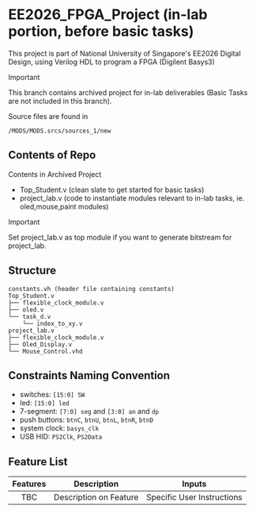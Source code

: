 # EE2026_FPGA_Project (in-lab portion, before basic tasks)
This project is part of National University of Singapore's EE2026 Digital Design, using Verilog HDL to program a FPGA (Digilent Basys3)

> [!IMPORTANT]
> This branch contains archived project for in-lab deliverables (Basic Tasks are not included in this branch).

Source files are found in 
    
    /MODS/MODS.srcs/sources_1/new

## Contents of Repo
Contents in Archived Project

- Top_Student.v (clean slate to get started for basic tasks)
- project_lab.v (code to instantiate modules relevant to in-lab tasks, ie. oled,mouse,paint modules)

> [!IMPORTANT]
> Set project_lab.v as top module if you want to generate bitstream for project_lab.


## Structure
    constants.vh (header file containing constants)
    Top_Student.v
    ├── flexible_clock_module.v
    ├── oled.v
    └── task_d.v
        └── index_to_xy.v
    project_lab.v
    ├── flexible_clock_module.v
    ├── Oled_Display.v
    └── Mouse_Control.vhd

## Constraints Naming Convention
- switches:         `[15:0] SW`
- led:              `[15:0] led`
- 7-segment:        `[7:0] seg` and `[3:0] an` and `dp`
- push buttons:     `btnC`, `btnU`, `btnL`, `btnR`, `btnD`
- system clock:     `basys_clk`
- USB HID:          `PS2Clk`, `PS2Data`


## Feature List
| Features | Description | Inputs |
| :---: | --- | --- |
| TBC | Description on Feature | Specific User Instructions |
